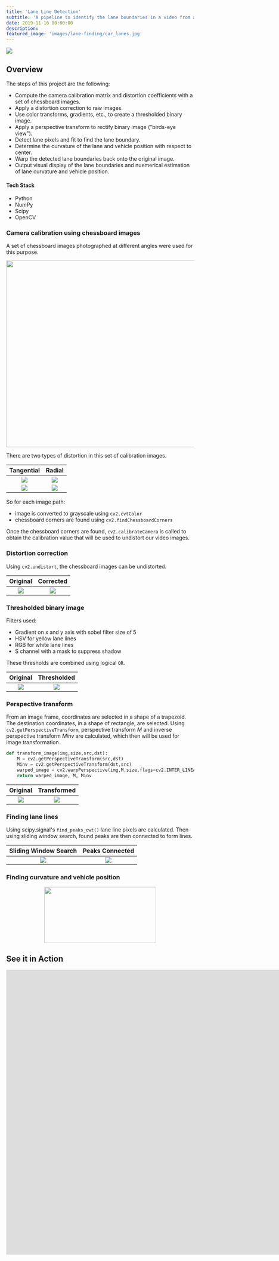```yaml
---
title: 'Lane Line Detection'
subtitle: 'A pipeline to identify the lane boundaries in a video from a front-facing camera on a car.'
date: 2019-11-16 00:00:00
description:
featured_image: 'images/lane-finding/car_lanes.jpg'
---
```


![](/images/lane-finding/lane-finding.gif)

## Overview
The steps of this project are the following:
* Compute the camera calibration matrix and distortion coefficients with a set of chessboard images.
* Apply a distortion correction to raw images.
* Use color transforms, gradients, etc., to create a thresholded binary image.
* Apply a perspective transform to rectify binary image ("birds-eye view").
* Detect lane pixels and fit to find the lane boundary.
* Determine the curvature of the lane and vehicle position with respect to center.
* Warp the detected lane boundaries back onto the original image.
* Output visual display of the lane boundaries and nuemerical estimation of lane curvature and vehicle position.

#### Tech Stack
* Python
* NumPy
* Scipy
* OpenCV

### Camera calibration using chessboard images
A set of chessboard images photographed at different angles were used for this purpose. 

<p align="center">
  <img width="600" height="500" src="../images/lane-finding/1.png">
</p>

There are two types of distortion in this set of calibration images.

| Tangential    | Radial           |
|:-------------:|:-------------:|
| ![](/images/lane-finding/calibration2.jpg)     | ![](/images/lane-finding/calibration1.jpg)|
| ![](/images/lane-finding/tangential_distortion_formula.png)     | ![](/images/lane-finding/radial_distortion_formula.png)      |

So for each image path:
* image is converted to grayscale using `cv2.cvtColor`
* chessboard corners are found using `cv2.findChessboardCorners`

Once the chessboard corners are found, `cv2.calibrateCamera` is called to obtain the calibration value that will be used to undistort our video images. 

### Distortion correction

Using `cv2.undistort`, the chessboard images can be undistorted.

| Original    | Corrected           |
|:-------------:|:-------------:|
| ![](/images/lane-finding/undistort_1.png)     | ![](/images/lane-finding/undistort_2.png)|

### Thresholded binary image

Filters used:
* Gradient on x and y axis with sobel filter size of 5
* HSV for yellow lane lines
* RGB for white lane lines
* S channel with a mask to suppress shadow

These thresholds are combined using logical `OR`.

| Original    | Thresholded           |
|:-------------:|:-------------:|
| ![](/images/lane-finding/binary1.png)     | ![](/images/lane-finding/binary2.png)|

### Perspective transform

From an image frame, coordinates are selected in a shape of a trapezoid. The destination coordinates, in a shape of rectangle, are selected. Using `cv2.getPerspectiveTransform`, perspective transform *M* and inverse perspective transform *Minv* are calculated, which then will be used for image transformation.

```python
def transform_image(img,size,src,dst):
    M = cv2.getPerspectiveTransform(src,dst)
    Minv = cv2.getPerspectiveTransform(dst,src)
    warped_image = cv2.warpPerspective(img,M,size,flags=cv2.INTER_LINEAR)
    return warped_image, M, Minv
```

| Original    | Transformed           |
|:-------------:|:-------------:|
| ![](/images/lane-finding/pt_1.png)     | ![](/images/lane-finding/pt_2.png)|

### Finding lane lines

Using scipy.signal's `find_peaks_cwt()` lane line pixels are calculated. Then using sliding window search, found peaks are then connected to form lines. 

| Sliding Window Search    | Peaks Connected            |
|:-------------:|:-------------:|
| ![](/images/lane-finding/fll_1.png)     | ![](/images/lane-finding/fll_2.png)|

### Finding curvature and vehicle position

<p align="center">
  <img width="300" height="150" src="../images/lane-finding/fcv.png">
</p>


## See it in Action

<iframe width="1905" height="763" src="https://www.youtube.com/embed/ng9edgddoms" frameborder="0" allow="accelerometer; autoplay; encrypted-media; gyroscope; picture-in-picture" allowfullscreen></iframe>